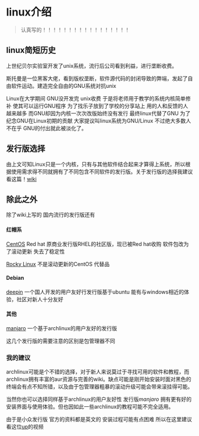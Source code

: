 # linux介绍
> 认真写的！！！！！！！！！！！！！！！！！

## linux简短历史

上世纪贝尔实验室开发了unix系统，流行后公司看到利益，进行垄断收费。 

斯托曼是一位黑客大佬，看到版权垄断，软件源代码的封闭导致的弊端，发起了自由软件运动。建造完全自由的GNU系统对抗unix

Linux在大学期间 GNU没开发完 unix收费 于是将老师用于教学的系统内核简单修补 使其可以运行GNU程序 为了找乐子放到了学校的分享站上 用的人和反馈的人越来越多 而GNU却因为内核一次次改版始终没有发行 最终linux代替了GNU 为了纪念GNU在Linux初期的贡献 大家提议叫linux系统为GNU/Linux 不过绝大多数人不在乎 GNU的付出就此被淡化了。


## 发行版选择
由上文可知Linux只是一个内核，只有与其他软件结合起来才算得上系统，所以根据使用需求得不同就拥有了不同包含不同软件的发行版。关于发行版的选择我建议看这篇！[wiki](https://wiki.archlinux.org/title/Arch_compared_to_other_distributions_(%E7%AE%80%E4%BD%93%E4%B8%AD%E6%96%87))

## 除此之外

除了wiki上写的 国内流行的发行版还有

#### 红帽系

[CentOS](https://baike.baidu.com/item/centos/498948?fr=aladdin)
Red hat 原商业发行版RHEL的社区版，现已被Red hat收购 软件包改为了滚动更新 失去了稳定性

[Rocky Linux](https://rockylinux.org/)
不是滚动更新的CentOS 代替品 


#### Debian

[deepin](https://www.deepin.org/zh/)
一个国人开发的用户友好行发行版基于ubuntu
能有与windows相近的体验，社区对新人十分友好

#### 其他

[manjaro](https://sourceforge.net/projects/manjarolinux/)
一个基于archlinux的用户友好的发行版




这几个发行版的需要注意的区别是包管理器不同



### 我的建议
archlinux可能是个不错的选择，对于新人来说莫过于寻找可用的软件和教程，而archlinux拥有丰富的aur资源与完善的wiki。缺点可能是刚开始安装时面对黑色的终端会有点不知所错，以及由于包管理器粗暴的滚动升级可能会带来滚挂得可能。

当然你也可以选择同样基于archlinux的用户友好性 发行版*manjaro* 拥有更有好的安装界面与使用体验。但也因如此一些archlinux的教程可能不完全适用。

由于是小众发行版 官方的资料都是英文的 安装过程可能有点困难 所以在这里建议看这位[up](https://www.bilibili.com/video/BV1J4411c7mZ)的视频

